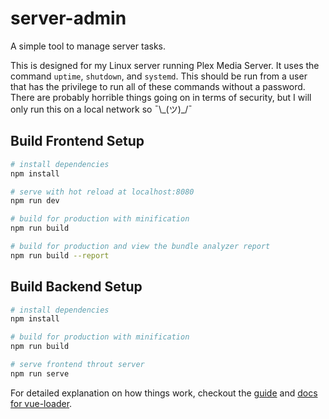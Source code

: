 # server-admin

A simple tool to manage server tasks.

This is designed for my Linux server running Plex Media Server. It uses the command `uptime`, `shutdown`, and `systemd`. This should be run from a user that has the privilege to run all of these commands without a password. There are probably horrible things going on in terms of security, but I will only run this on a local network so ¯\\\_(ツ)\_/¯

## Build Frontend Setup

``` bash
# install dependencies
npm install

# serve with hot reload at localhost:8080
npm run dev

# build for production with minification
npm run build

# build for production and view the bundle analyzer report
npm run build --report
```

## Build Backend Setup

```bash
# install dependencies
npm install

# build for production with minification
npm run build

# serve frontend throut server
npm run serve
```

For detailed explanation on how things work, checkout the [guide](http://vuejs-templates.github.io/webpack/) and [docs for vue-loader](http://vuejs.github.io/vue-loader).
